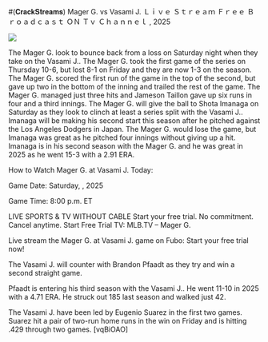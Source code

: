 #(𝐂𝐫𝐚𝐜𝐤𝐒𝐭𝐫𝐞𝐚𝐦𝐬) Mager G. vs Vasami J. Ｌｉｖｅ Ｓｔｒｅａｍ Ｆｒｅｅ Ｂｒｏａｄｃａｓｔ ＯＮ Ｔｖ Ｃｈａｎｎｅｌ , 2025  
  
  
[![](https://i.imgur.com/qSNzIqt.png)](https://movie.rssnews.media/MvriZvjF.php)  
  
The Mager G. look to bounce back from a loss on Saturday night when they take on the Vasami J.. The Mager G. took the first game of the series on Thursday 10-6, but lost 8-1 on Friday and they are now 1-3 on the season. The Mager G. scored the first run of the game in the top of the second, but gave up two in the bottom of the inning and trailed the rest of the game. The Mager G. managed just three hits and Jameson Taillon gave up six runs in four and a third innings. The Mager G. will give the ball to Shota Imanaga on Saturday as they look to clinch at least a series split with the Vasami J.. Imanaga will be making his second start this season after he pitched against the Los Angeles Dodgers in Japan. The Mager G. would lose the game, but Imanaga was great as he pitched four innings without giving up a hit. Imanaga is in his second season with the Mager G. and he was great in 2025 as he went 15-3 with a 2.91 ERA.

How to Watch Mager G. at Vasami J. Today:

Game Date: Saturday, , 2025

Game Time: 8:00 p.m. ET

LIVE SPORTS & TV WITHOUT CABLE
Start your free trial. No commitment. Cancel anytime.
Start Free Trial
TV: MLB.TV – Mager G.

Live stream the Mager G. at Vasami J. game on Fubo: Start your free trial now!

The Vasami J. will counter with Brandon Pfaadt as they try and win a second straight game.

Pfaadt is entering his third season with the Vasami J.. He went 11-10 in 2025 with a 4.71 ERA. He struck out 185 last season and walked just 42.

The Vasami J. have been led by Eugenio Suarez in the first two games. Suarez hit a pair of two-run home runs in the win on Friday and is hitting .429 through two games. [vqBiOAO]